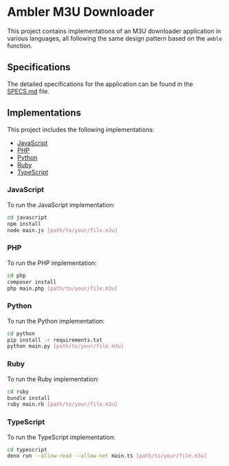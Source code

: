 # Ambler M3U Downloader

This project contains implementations of an M3U downloader application in various languages, all following the same design pattern based on the `amble` function.

## Specifications

The detailed specifications for the application can be found in the [SPECS.md](SPECS.md) file.

## Implementations

This project includes the following implementations:

*   [JavaScript](javascript/)
*   [PHP](php/)
*   [Python](python/)
*   [Ruby](ruby/)
*   [TypeScript](typescript/)

### JavaScript

To run the JavaScript implementation:

```bash
cd javascript
npm install
node main.js [path/to/your/file.m3u]
```

### PHP

To run the PHP implementation:

```bash
cd php
composer install
php main.php [path/to/your/file.m3u]
```

### Python

To run the Python implementation:

```bash
cd python
pip install -r requirements.txt
python main.py [path/to/your/file.m3u]
```

### Ruby

To run the Ruby implementation:

```bash
cd ruby
bundle install
ruby main.rb [path/to/your/file.m3u]
```

### TypeScript

To run the TypeScript implementation:

```bash
cd typescript
deno run --allow-read --allow-net main.ts [path/to/your/file.m3u]
```
